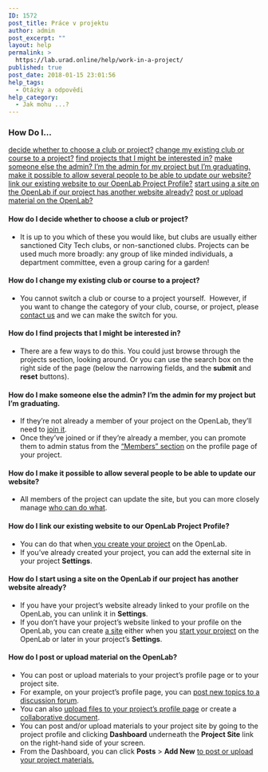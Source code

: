 ```yaml
---
ID: 1572
post_title: Práce v projektu
author: admin
post_excerpt: ""
layout: help
permalink: >
  https://lab.urad.online/help/work-in-a-project/
published: true
post_date: 2018-01-15 23:01:56
help_tags:
  - Otázky a odpovědi
help_category:
  - Jak mohu ...?
---
```

<h3>How Do I…</h3>
<a href="https://lab.urad.online/help/work-in-a-project/#clubproject">decide whether to choose a club or project?</a>
<a href="https://lab.urad.online/help/work-in-a-project/#change2project">change my existing club or course to a project?</a>
<a href="https://lab.urad.online/help/work-in-a-project/#findprojects">find projects that I might be interested in?</a>
<a href="https://lab.urad.online/help/work-in-a-project/#changeadmins">make someone else the admin? I’m the admin for my project but I’m graduating.</a>
<a href="https://lab.urad.online/help/work-in-a-project/#multipleadmins">make it possible to allow several people to be able to update our website?</a>
<a href="https://lab.urad.online/help/work-in-a-project/#linksite">link our existing website to our OpenLab Project Profile?</a>
<a href="https://lab.urad.online/help/work-in-a-project/#newsite">start using a site on the OpenLab if our project has another website already?</a>
<a href="https://lab.urad.online/help/work-in-a-project/#post">post or upload material on the OpenLab?</a><a name="clubproject"></a>
<h4>How do I decide whether to choose a club or project?</h4>
<ul>
 	<li>It is up to you which of these you would like, but clubs are usually either sanctioned City Tech clubs, or non-sanctioned clubs. Projects can be used much more broadly: any group of like minded individuals, a department committee, even a group caring for a garden!<a name="change2project"></a></li>
</ul>
<h4>How do I change my existing club or course to a project?</h4>
<ul>
 	<li>You cannot switch a club or course to a project yourself.  However, if you want to change the category of your club, course, or project, please <a href="https://lab.urad.online/help/contact-us">contact us</a> and we can make the switch for you.<a name="findprojects"></a></li>
</ul>
<h4>How do I find projects that I might be interested in?</h4>
<ul>
 	<li>There are a few ways to do this. You could just browse through the projects section, looking around. Or you can use the search box on the right side of the page (below the narrowing fields, and the <strong>submit</strong> and <strong>reset</strong> buttons).<a name="changeadmins"></a></li>
</ul>
<h4>How do I make someone else the admin? I’m the admin for my project but I’m graduating.</h4>
<ul>
 	<li>If they’re not already a member of your project on the OpenLab, they’ll need to <a href="https://lab.urad.online/help/joining-a-club/">join it</a>.</li>
 	<li>Once they’ve joined or if they’re already a member, you can promote them to admin status from the <a href="https://lab.urad.online/help/managing-membership-of-a-course-project-or-club-2/">“Members” section</a> on the profile page of your project.<a name="multipleadmins"></a></li>
</ul>
<h4>How do I make it possible to allow several people to be able to update our website?</h4>
<ul>
 	<li>All members of the project can update the site, but you can more closely manage <a href="https://lab.urad.online/help/managing-users-on-your-site/">who can do what</a>.<a name="linksite"></a></li>
</ul>
<h4>How do I link our existing website to our OpenLab Project Profile?</h4>
<ul>
 	<li>You can do that when<a href="https://lab.urad.online/help/who-can-build-a-site/"> you create your project</a> on the OpenLab.</li>
 	<li>If you’ve already created your project, you can add the external site in your project <strong>Settings</strong>.<a name="newsite"></a></li>
</ul>
<h4>How do I start using a site on the OpenLab if our project has another website already?</h4>
<ul>
 	<li>If you have your project’s website already linked to your profile on the OpenLab, you can unlink it in <strong>Settings</strong>.</li>
 	<li>If you don’t have your project’s website linked to your profile on the OpenLab, you can create <a href="https://lab.urad.online/help/what-is-a-site-on-a-course-project-or-club/">a site</a> either when you <a href="https://lab.urad.online/help/what-is-a-site-on-a-course-project-or-club/">start your project</a> on the OpenLab or later in your project’s <strong>Settings</strong>.<a name="post"></a></li>
</ul>
<h4>How do I post or upload material on the OpenLab?</h4>
<ul>
 	<li>You can post or upload materials to your project’s profile page or to your project site.</li>
 	<li>For example, on your project’s profile page, you can <a href="https://lab.urad.online/help/discussion-forums/">post new topics to a discussion forum</a>.</li>
 	<li>You can also <a href="https://lab.urad.online/help/using-files/">upload files to your project’s profile page</a> or create a <a href="https://lab.urad.online/help/using-docs/">collaborative document</a>.</li>
 	<li>You can post and/or upload materials to your project site by going to the project profile and clicking <strong>Dashboard</strong> underneath the <strong>Project Site</strong> link on the right-hand side of your screen.</li>
 	<li>From the Dashboard, you can click <strong>Posts</strong> &gt; <strong>Add New</strong> <a href="https://lab.urad.online/help/writing-a-post/">to post or upload your project materials.</a></li>
</ul>